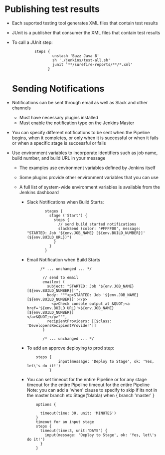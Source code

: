 # Publishing test results

- Each suported testing tool generates XML files that contain test results
- JUnit is a publisher that consumer the XML files that contain test results
- To call a JUnit step:
    
                steps {
                        unstash 'Buzz Java 8'
                        sh './jenkins/test-all.sh'
                        junit '**/surefire-reports/**/*.xml'
                      }
                    
  
  
  # Sending Notifications
  
- Notifications can be sent through email as well as Slack and other channels
    - Must have necessary plugins installed
    - Must enable the notification type on the Jenkins Master
- You can specify different notifications to be sent when the Pipeline begins, when it completes, or only when it is successful or when     it fails or when a specific stage is successful or fails
- Use environment variables to incorporate identifiers such as job name, build number, and build URL in your message

    - The examples use environment variables defined by Jenkins itself
    - Some plugins provide other environment variables that you can use
    - A full list of system-wide environment variables is available from the Jenkins dashboard
    
        - Slack Notifications when Build Starts:
                      
                      stages {
                        stage ('Start') {
                          steps {
                            // send build started notifications
                            slackSend (color: '#FFFF00', message: "STARTED: Job '${env.JOB_NAME} [${env.BUILD_NUMBER}]'                                                         (${env.BUILD_URL})")
                          }
                        }
                      }
                      
         - Email Notification when Build Starts
                     
                     /* ... unchanged ... */

                      // send to email
                      emailext (
                        subject: "STARTED: Job '${env.JOB_NAME} [${env.BUILD_NUMBER}]'",
                        body: """<p>STARTED: Job '${env.JOB_NAME} [${env.BUILD_NUMBER}]':</p>
                          <p>Check console output at &QUOT;<a href='${env.BUILD_URL}'>${env.JOB_NAME} [${env.BUILD_NUMBER}]                                       </a>&QUOT;</p>""",
                        recipientProviders: [[$class: 'DevelopersRecipientProvider']]
                      )

                      /* ... unchanged ... */
                      
         -  To add an approve deploying to prod step: 

                    steps {
                              input(message: 'Deploy to Stage', ok: 'Yes, let\'s do it!')
                          }

        -   You can set timeout for the entire Pipeline or for any stage timeout for the entire Pipeline timeout for the entire Pipeline
             Note: you can add a 'when' clause to specify to skip if its not in the master branch etc 
             Stage('blabla) when { branch 'master' }
                                                                                                                
    
                    options {
                                                                                                              
                      timeout(time: 30, unit: 'MINUTES')
                    }
                    timeout for an input stage
                    steps {
                      timeout(time:3, unit:'DAYS') {
                        input(message: 'Deploy to Stage', ok: 'Yes, let\'s do it!')
                      }
                    } 
                    
                    
                    
                          

